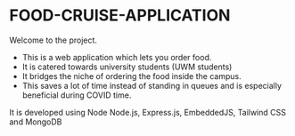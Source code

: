 # FOOD-CRUISE-APPLICATION
Welcome to the project.
- This is a web application which lets you  order food.
- It is catered towards university students (UWM students) 
- It bridges the niche of ordering the food inside the campus.
- This saves a lot of time instead of standing in queues and is especially beneficial during COVID time. 

It is developed using Node Node.js, Express.js, EmbeddedJS, Tailwind CSS and  MongoDB

